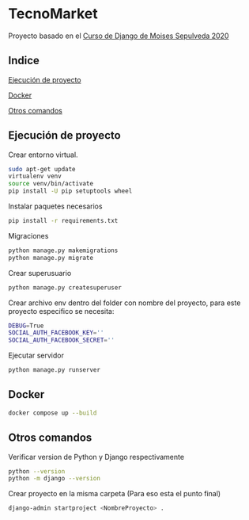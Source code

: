 # TecnoMarket

Proyecto basado en el [Curso de Django de Moises Sepulveda 2020](http://https://www.youtube.com/playlist?list=PL3XiwX4b6ls0Ye0IkKgZpxzXh3EGe_TOJ "Curso de Django de Moises Sepulveda [2020]]")


## Indice

[Ejecución de proyecto](#ejecución-de-proyecto)

[Docker](#docker)

[Otros comandos](#otros-comandos)


## Ejecución de proyecto

Crear entorno virtual.
```bash
sudo apt-get update
virtualenv venv
source venv/bin/activate
pip install -U pip setuptools wheel
```

Instalar paquetes necesarios
```bash
pip install -r requirements.txt
```

Migraciones
```bash
python manage.py makemigrations
python manage.py migrate
```

Crear superusuario
```bash
python manage.py createsuperuser
```

Crear archivo env dentro del folder con nombre del proyecto, para este proyecto especifico se necesita:
```bash
DEBUG=True
SOCIAL_AUTH_FACEBOOK_KEY=''
SOCIAL_AUTH_FACEBOOK_SECRET=''
```

Ejecutar servidor
```bash
python manage.py runserver
```

## Docker
```bash
docker compose up --build
```

## Otros comandos
Verificar version de Python y Django respectivamente
```bash
python --version
python -m django --version
```

Crear proyecto en la misma carpeta (Para eso esta el punto final)
```bash
django-admin startproject <NombreProyecto> .
```
